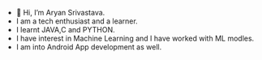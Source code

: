 - 👋 Hi, I’m Aryan Srivastava.
- I am a tech enthusiast and a learner.
- I learnt JAVA,C and PYTHON.
- I have interest in Machine Learning and I have worked with ML modles.
- I am into Android App development as well.  

<!---
Sri-Aryan/Sri-Aryan is a ✨ special ✨ repository because its `README.md` (this file) appears on your GitHub profile.
You can click the Preview link to take a look at your changes.
--->

